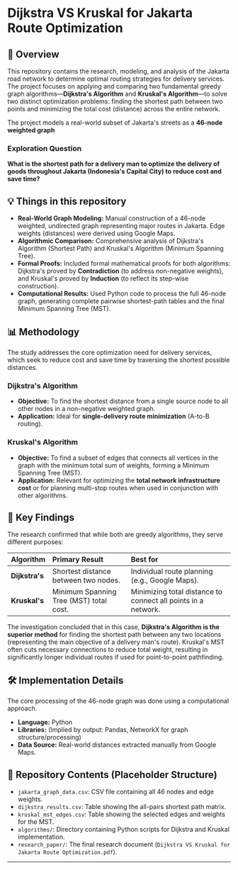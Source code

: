 # Dijkstra VS Kruskal for Jakarta Route Optimization

## 🌟 Overview

This repository contains the research, modeling, and analysis of the Jakarta road network to determine optimal routing strategies for delivery services. The project focuses on applying and comparing two fundamental greedy graph algorithms—**Dijkstra's Algorithm** and **Kruskal's Algorithm**—to solve two distinct optimization problems: finding the shortest path between two points and minimizing the total cost (distance) across the entire network.

The project models a real-world subset of Jakarta's streets as a **46-node weighted graph**
### Exploration Question

**What is the shortest path for a delivery man to optimize the delivery of goods throughout Jakarta (Indonesia's Capital City) to reduce cost and save time?** 

## 💡 Things in this repository

* **Real-World Graph Modeling:** Manual construction of a 46-node weighted, undirected graph representing major routes in Jakarta. Edge weights (distances) were derived using Google Maps.
* **Algorithmic Comparison:** Comprehensive analysis of Dijkstra's Algorithm (Shortest Path) and Kruskal's Algorithm (Minimum Spanning Tree).
* **Formal Proofs:** Included formal mathematical proofs for both algorithms: Dijkstra's proved by **Contradiction** (to address non-negative weights), and Kruskal's proved by **Induction** (to reflect its step-wise construction).
* **Computational Results:** Used Python code to process the full 46-node graph, generating complete pairwise shortest-path tables and the final Minimum Spanning Tree (MST).

## 📊 Methodology

The study addresses the core optimization need for delivery services, which seek to reduce cost and save time by traversing the shortest possible distances.

### Dijkstra's Algorithm
* **Objective:** To find the shortest distance from a single source node to all other nodes in a non-negative weighted graph.
* **Application:** Ideal for **single-delivery route minimization** (A-to-B routing).

### Kruskal's Algorithm
* **Objective:** To find a subset of edges that connects all vertices in the graph with the minimum total sum of weights, forming a Minimum Spanning Tree (MST).
* **Application:** Relevant for optimizing the **total network infrastructure cost** or for planning multi-stop routes when used in conjunction with other algorithms.

## 🧪 Key Findings

The research confirmed that while both are greedy algorithms, they serve different purposes:

| Algorithm | Primary Result | Best for |
| :--- | :--- | :--- |
| **Dijkstra's** | Shortest distance between two nodes. | Individual route planning (e.g., Google Maps). |
| **Kruskal's** | Minimum Spanning Tree (MST) total cost. | Minimizing total distance to connect all points in a network. |

The investigation concluded that in this case, **Dijkstra's Algorithm is the superior method** for finding the shortest path between any two locations (representing the main objective of a delivery man's route). 
Kruskal's MST often cuts necessary connections to reduce total weight, resulting in significantly longer individual routes if used for point-to-point pathfinding.

## 🛠️ Implementation Details

The core processing of the 46-node graph was done using a computational approach.

* **Language:** Python
* **Libraries:** (Implied by output: Pandas, NetworkX for graph structure/processing)
* **Data Source:** Real-world distances extracted manually from Google Maps.

## 🚀 Repository Contents (Placeholder Structure)

* `jakarta_graph_data.csv`: CSV file containing all 46 nodes and edge weights.
* `dijkstra_results.csv`: Table showing the all-pairs shortest path matrix.
* `kruskal_mst_edges.csv`: Table showing the selected edges and weights for the MST.
* `algorithms/`: Directory containing Python scripts for Dijkstra and Kruskal implementation.
* `research_paper/`: The final research document (`Dijkstra VS Kruskal for Jakarta Route Optimization.pdf`).

---
